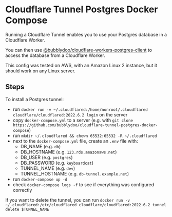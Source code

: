 # Cloudflare Tunnel Postgres Docker Compose

Running a Cloudflare Tunnel enables you to use your Postgres database in a Cloudflare Worker.

You can then use [@bubblydoo/cloudflare-workers-postgres-client](https://github.com/bubblydoo/cloudflare-workers-postgres-client) to access the database from a Cloudflare Worker.

This config was tested on AWS, with an Amazon Linux 2 instance, but it should work on any Linux server.

## Steps

To install a Postgres tunnel:

- run `docker run -v ~/.cloudflared:/home/nonroot/.cloudflared cloudflare/cloudflared:2022.6.2 login` on the server
- copy `docker-compose.yml` to a server (e.g. with `git clone https://github.com/bubblydoo/cloudflare-tunnel-postgres-docker-compose`)
- run `mkdir ~/.cloudflared && chown 65532:65532 -R ~/.cloudflared`
- next to the `docker-compose.yml` file, create an `.env` file with:
  - DB_NAME (e.g. `db`)
  - DB_HOSTNAME (e.g. `123.rds.amazonaws.net`)
  - DB_USER (e.g. `postgres`)
  - DB_PASSWORD (e.g. `keyboardcat`)
  - TUNNEL_NAME (e.g. `dev`)
  - TUNNEL_HOSTNAME (e.g. `db-tunnel.example.net`)
- run `docker-compose up -d`
- check `docker-compose logs -f` to see if everything was configured correctly

If you want to delete the tunnel, you can run `docker run -v ~/.cloudflared:/etc/cloudflared cloudflare/cloudflared:2022.6.2 tunnel delete $TUNNEL_NAME`